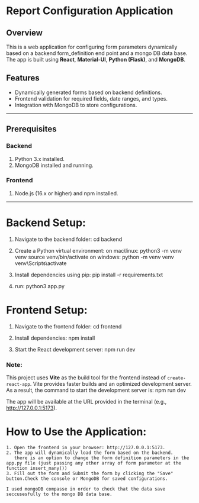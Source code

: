 # Report Configuration Application

## Overview
This is a web application for configuring form parameters dynamically based on a backend form_definition end point and a mongo DB data base. The app is built using **React**, **Material-UI**, **Python (Flask)**, and **MongoDB**.

## Features
- Dynamically generated forms based on backend definitions.
- Frontend validation for required fields, date ranges, and types.
- Integration with MongoDB to store configurations.

---

## Prerequisites
### Backend
1. Python 3.x installed.
2. MongoDB installed and running.

### Frontend
1. Node.js (16.x or higher) and npm installed.

---


# Backend Setup:
1. Navigate to the backend folder:
    cd backend
2. Create a Python virtual environment:
    on mac\linux:
        python3 -m venv venv
        source venv/bin/activate
    on windows:
        python -m venv venv
        venv\Scripts\activate
3. Install dependencies using pip:
    pip install -r requirements.txt

4. run:
    python3 app.py 


# Frontend Setup:
1. Navigate to the frontend folder:
    cd frontend
2. Install dependencies:
    npm install

3. Start the React development server:
    npm run dev




### Note:
This project uses **Vite** as the build tool for the frontend instead of `create-react-app`. Vite provides faster builds and an optimized development server. As a result, the command to start the development server is: 
    npm run dev

The app will be available at the URL provided in the terminal (e.g., http://127.0.0.1:5173).


# How to Use the Application:
    1. Open the frontend in your browser: http://127.0.0.1:5173.
    2. The app will dynamically load the form based on the backend. 
       there is an option to change the form definition parameters in the app.py file (just passing any other array of form parameter at the function insert_many())
    3. Fill out the form and Submit the form by clicking the "Save" button.Check the console or MongoDB for saved configurations.

    I used mongoDB compasse in order to check that the data save seccusesfully to the mongo DB data base.
 
